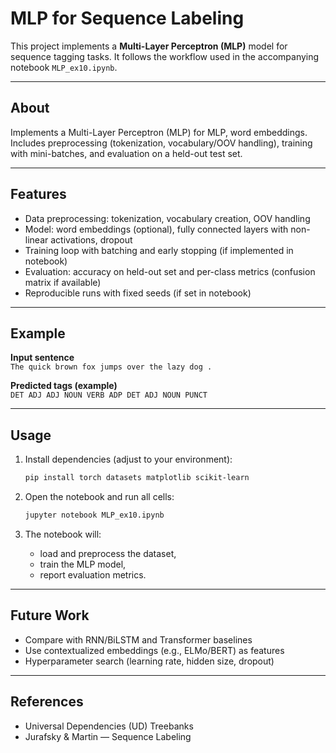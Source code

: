 # MLP for Sequence Labeling

This project implements a **Multi-Layer Perceptron (MLP)** model for sequence tagging tasks. It follows the workflow used in the accompanying notebook `MLP_ex10.ipynb`.

---

## About
Implements a Multi-Layer Perceptron (MLP) for MLP, word embeddings. Includes preprocessing (tokenization, vocabulary/OOV handling), training with mini-batches, and evaluation on a held-out test set.

---

## Features

- Data preprocessing: tokenization, vocabulary creation, OOV handling
- Model: word embeddings (optional), fully connected layers with non-linear activations, dropout
- Training loop with batching and early stopping (if implemented in notebook)
- Evaluation: accuracy on held-out set and per-class metrics (confusion matrix if available)
- Reproducible runs with fixed seeds (if set in notebook)

---

## Example

**Input sentence**  
`The quick brown fox jumps over the lazy dog .`

**Predicted tags (example)**  
`DET ADJ ADJ NOUN VERB ADP DET ADJ NOUN PUNCT`

---

## Usage

1. Install dependencies (adjust to your environment):
   ```bash
   pip install torch datasets matplotlib scikit-learn
   ```

2. Open the notebook and run all cells:
   ```bash
   jupyter notebook MLP_ex10.ipynb
   ```

3. The notebook will:
   - load and preprocess the dataset,
   - train the MLP model,
   - report evaluation metrics.

---

## Future Work

- Compare with RNN/BiLSTM and Transformer baselines
- Use contextualized embeddings (e.g., ELMo/BERT) as features
- Hyperparameter search (learning rate, hidden size, dropout)

---

## References

- Universal Dependencies (UD) Treebanks
- Jurafsky & Martin — Sequence Labeling
